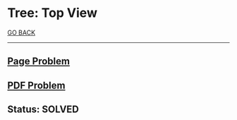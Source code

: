 # Tree: Top View

[GO BACK](../README.md)

___

## [Page Problem](https://www.hackerrank.com/challenges/tree-top-view/problem)

## [PDF Problem](./tree-top-view-English.pdf)

## Status: SOLVED